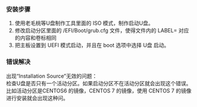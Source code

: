 ### 安装步骤

1. 使用老毛桃等U盘制作工具里面的 ISO 模式，制作启动U盘。
2. 修改启动分区里面的 /EFI/Boot/grub.cfg 文件，使得文件内的 LABEL= 对应的内容和卷标相同
3. 把主板设置到 UEFI 模式启动，并且在 boot 选项中选择 U盘 启动。

### 错误解决

出现“Installation Source”无效的问题：<br>
    检查U盘是否只有一个活动分区。如果启动分区不在活动分区就会出现这个错误。比如活动分区是CENTOS6 的镜像，CENTOS 7 的镜像，使用 CENTOS 7 的镜像进行安装就会出现这种问。
